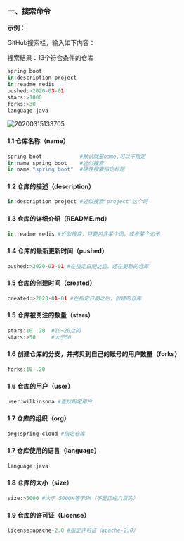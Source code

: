 ### 一、搜索命令

**示例**：

GitHub搜索栏，输入如下内容：

搜索结果：13个符合条件的仓库

```python
spring boot 
in:description project 
in:readme redis 
pushed:>2020-03-01 
stars:>1000 
forks:>30 
language:java
```

![20200315133705](https://gitee.com/cgntiger/blogImage/raw/master/img/20200401031954.png)



#### 1.1 仓库名称（name）

```python
spring boot 		   #默认就是name,可以不指定
in:name spring boot    #近似搜索
in:name "spring boot"  #硬性搜索指定标题
```

#### 1.2 仓库的描述（description）

```python
in:description project #近似搜索"project"这个词
```

#### 1.3 仓库的详细介绍（README.md）

```python
in:readme redis #近似搜索，只要包含某个词，或者某个句子
```

#### 1.4 仓库的最新更新时间（pushed）

```python
pushed:>2020-03-01 #在指定日期之后，还在更新的仓库
```

#### 1.5 仓库的创建时间（created）

```python
created:>2020-01-01 #在指定日期之后，创建的仓库
```

#### 1.5 仓库被关注的数量（stars）

```python
stars:10..20  #10~20之间
stars:>50     #大于50
```

#### 1.6 创建仓库的分支，并拷贝到自己的账号的用户数量（forks）

```python
forks:10..20
```

#### 1.6 仓库的用户（user）

```python
user:wilkinsona #查找指定用户
```

#### 1.7 仓库的组织（org）

```python
org:spring-cloud #指定仓库
```

#### 1.7 仓库使用的语言（language）

```python
language:java
```

#### 1.8 仓库的大小（size）

```python
size:>5000 #大于 5000K等于5M（不是正经八百的）
```

#### 1.9 仓库的许可证（License）

```python
license:apache-2.0 #指定许可证（apache-2.0）
```